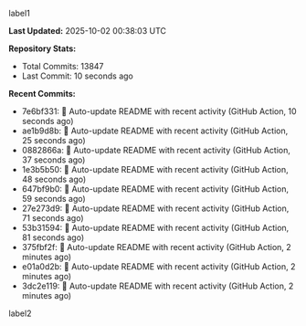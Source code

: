 
label1 
<!-- ACTIVITY_START -->
**Last Updated:** 2025-10-02 00:38:03 UTC

**Repository Stats:**
- Total Commits: 13847
- Last Commit: 10 seconds ago

**Recent Commits:**
- 7e6bf331: 🤖 Auto-update README with recent activity (GitHub Action, 10 seconds ago)
- ae1b9d8b: 🤖 Auto-update README with recent activity (GitHub Action, 25 seconds ago)
- 0882866a: 🤖 Auto-update README with recent activity (GitHub Action, 37 seconds ago)
- 1e3b5b50: 🤖 Auto-update README with recent activity (GitHub Action, 48 seconds ago)
- 647bf9b0: 🤖 Auto-update README with recent activity (GitHub Action, 59 seconds ago)
- 27e273d9: 🤖 Auto-update README with recent activity (GitHub Action, 71 seconds ago)
- 53b31594: 🤖 Auto-update README with recent activity (GitHub Action, 81 seconds ago)
- 375fbf2f: 🤖 Auto-update README with recent activity (GitHub Action, 2 minutes ago)
- e01a0d2b: 🤖 Auto-update README with recent activity (GitHub Action, 2 minutes ago)
- 3dc2e119: 🤖 Auto-update README with recent activity (GitHub Action, 2 minutes ago)
<!-- ACTIVITY_END -->

label2
